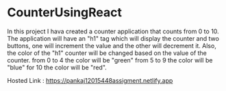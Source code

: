 # CounterUsingReact

In this project I hava created a counter application that counts from 0 to 10. The application will have an "h1" tag which will display the counter and two buttons, 
one will increment the value and the other will decrement it. Also, the color of the "h1" counter will be changed based on the value of the counter. from 0 to 4 the
color will be "green" from 5 to 9 the color will be "blue" for 10 the color will be "red". 

Hosted Link : https://pankaj12015448assigment.netlify.app
